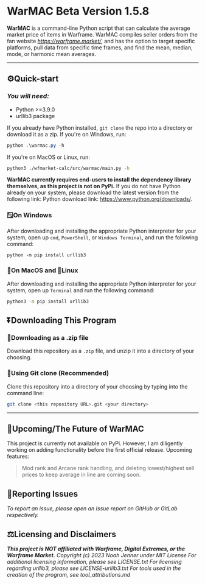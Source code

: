 
# **WarMAC Beta Version 1.5.8**

**WarMAC** is a command-line Python script that can calculate the average market price of items in Warframe.
WarMAC compiles seller orders from the fan website *<https://warframe.market/>*, and has the option to target specific platforms, pull data from specific time frames, and find the mean, median, mode, or harmonic mean averages.

***

## **⚙️Quick-start**

### *You will need:*

* Python >=3.9.0
* urllib3 package

If you already have Python installed, `git clone` the repo into a directory or download it as a zip.
If you're on Windows, run:

```PowerShell
python .\warmac.py -h
```

If you're on MacOS or Linux, run:

```bash
python3 ./wfmarket-calc/src/warmac/main.py -h
```

**WarMAC currently requires end-users to install the dependency library themselves, as this project is not on PyPi.**
If you do not have Python already on your system, please download the latest version from the following link:
Python download link: <https://www.python.org/downloads/>.

### 🪟On Windows

After downloading and installing the appropriate Python interpreter for your system, open up `cmd`, `PowerShell`, or `Windows Terminal`, and run the following command:

```ps
python -m pip install urllib3
```

### 🍎On MacOS and 🐧Linux

After downloading and installing the appropriate Python interpreter for your system, open up `Terminal` and run the following command:

```bash
python3 -m pip install urllib3
```

## **⏬Downloading This Program**

### 🎒Downloading as a .zip file

Download this repository as a `.zip` file, and unzip it into a directory of your choosing.

### 🤖Using Git clone (Recommended)

Clone this repository into a directory of your choosing by typing into the command line:

```bash
git clone <this repository URL>.git <your directory>
```

***

## **🔮Upcoming/The Future of WarMAC**

This project is currently not available on PyPi. However, I am diligently working on adding functionality before the first official release.
Upcoming features:
> Mod rank and Arcane rank handling, and deleting lowest/highest sell prices to keep average in line are coming soon.

## **💽Reporting Issues**

*To report an issue, please open an Issue report on GitHub or GitLab respectively.*

## **⚖️Licensing and Disclaimers**

***This project is NOT affiliated with Warframe, Digital Extremes, or the Warframe Market.***
*Copyright (c) 2023 Noah Jenner under MIT License*
*For additional licensing information, please see LICENSE.txt*
*For licensing regarding urllib3, please see LICENSE-urllib3.txt*
*For tools used in the creation of the program, see tool_attributions.md*
